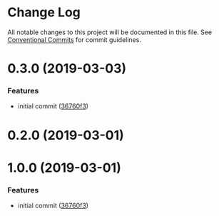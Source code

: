 # Change Log

All notable changes to this project will be documented in this file.
See [Conventional Commits](https://conventionalcommits.org) for commit guidelines.

# 0.3.0 (2019-03-03)


### Features

* initial commit ([36760f3](https://github.com/billykwok/reshoot/packages/reshoot-loader/commit/36760f3))





# 0.2.0 (2019-03-01)



# 1.0.0 (2019-03-01)


### Features

* initial commit ([36760f3](https://github.com/billykwok/reshoot/packages/reshoot-loader/commit/36760f3))

